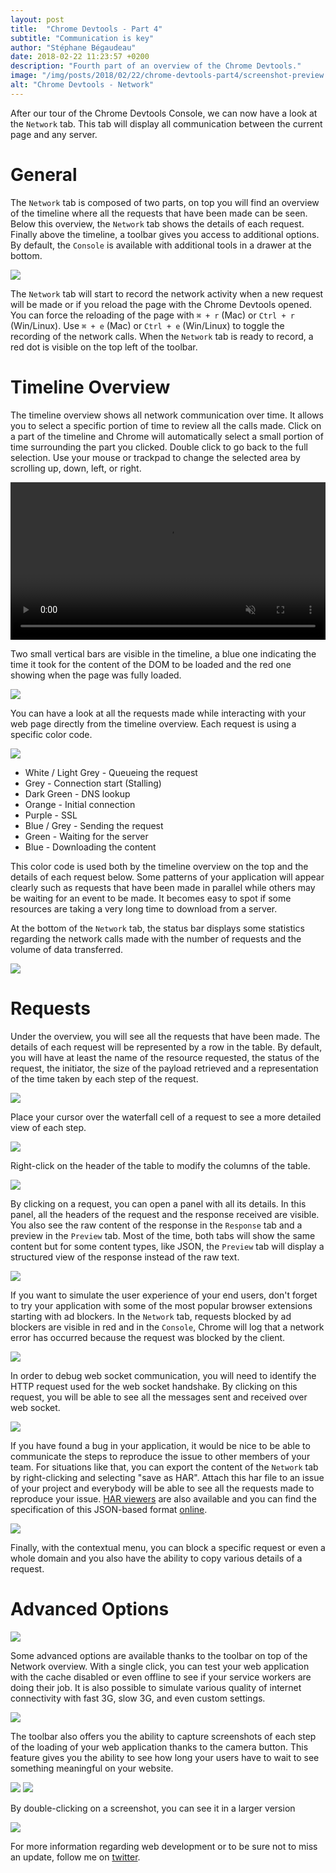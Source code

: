 ```yaml
---
layout: post
title:  "Chrome Devtools - Part 4"
subtitle: "Communication is key"
author: "Stéphane Bégaudeau"
date: 2018-02-22 11:23:57 +0200
description: "Fourth part of an overview of the Chrome Devtools."
image: "/img/posts/2018/02/22/chrome-devtools-part4/screenshot-preview.png"
alt: "Chrome Devtools - Network"
---
```

After our tour of the Chrome Devtools Console, we can now have a look at the `Network` tab. This tab will display all communication between the current page and any server.

# General

The `Network` tab is composed of two parts, on top you will find an overview of the timeline where all the requests that have been made can be seen. Below this overview, the `Network` tab shows the details of each request. Finally above the timeline, a toolbar gives you access to additional options. By default, the `Console` is available with additional tools in a drawer at the bottom.

<img src="{{ site.baseurl }}/img/posts/2018/02/22/chrome-devtools-part4/network-tab.png" class="img-fluid img-border">

The `Network` tab will start to record the network activity when a new request will be made or if you reload the page with the Chrome Devtools opened. You can force the reloading of the page with `⌘ + r` (Mac) or `Ctrl + r` (Win/Linux). Use `⌘ + e` (Mac) or `Ctrl + e` (Win/Linux) to toggle the recording of the network calls. When the `Network` tab is ready to record, a red dot is visible on the top left of the toolbar.

# Timeline Overview

The timeline overview shows all network communication over time. It allows you to select a specific portion of time to review all the calls made. Click on a part of the timeline and Chrome will automatically select a small portion of time surrounding the part you clicked. Double click to go back to the full selection. Use your mouse or trackpad to change the selected area by scrolling up, down, left, or right.

<video src="{{ site.baseurl }}/img/posts/2018/02/22/chrome-devtools-part4/overview.mp4" style="width: 100%;" loop muted autoplay controls></video>

Two small vertical bars are visible in the timeline, a blue one indicating the time it took for the content of the DOM to be loaded and the red one showing when the page was fully loaded.

<img src="{{ site.baseurl }}/img/posts/2018/02/22/chrome-devtools-part4/loaded.png" class="img-fluid img-border">


You can have a look at all the requests made while interacting with your web page directly from the timeline overview. Each request is using a specific color code.

<img src="{{ site.baseurl }}/img/posts/2018/02/22/chrome-devtools-part4/waterfall.png" class="img-fluid img-border">

* White / Light Grey - Queueing the request
* Grey - Connection start (Stalling)
* Dark Green - DNS lookup
* Orange - Initial connection
* Purple - SSL
* Blue / Grey - Sending the request
* Green - Waiting for the server
* Blue - Downloading the content

This color code is used both by the timeline overview on the top and the details of each request below. Some patterns of your application will appear clearly such as requests that have been made in parallel while others may be waiting for an event to be made. It becomes easy to spot if some resources are taking a very long time to download from a server.

At the bottom of the `Network` tab, the status bar displays some statistics regarding the network calls made with the number of requests and the volume of data transferred.

<img src="{{ site.baseurl }}/img/posts/2018/02/22/chrome-devtools-part4/status-bar.png" class="img-fluid img-border">

# Requests

Under the overview, you will see all the requests that have been made. The details of each request will be represented by a row in the table. By default, you will have at least the name of the resource requested, the status of the request, the initiator, the size of the payload retrieved and a representation of the time taken by each step of the request.

<img src="{{ site.baseurl }}/img/posts/2018/02/22/chrome-devtools-part4/request.png" class="img-fluid img-border">

Place your cursor over the waterfall cell of a request to see a more detailed view of each step.

<img src="{{ site.baseurl }}/img/posts/2018/02/22/chrome-devtools-part4/waterfall-popup.png" class="img-fluid img-border">

Right-click on the header of the table to modify the columns of the table.

<img src="{{ site.baseurl }}/img/posts/2018/02/22/chrome-devtools-part4/columns.png" class="img-fluid img-border">

By clicking on a request, you can open a panel with all its details. In this panel, all the headers of the request and the response received are visible. You also see the raw content of the response in the `Response` tab and a preview in the `Preview` tab. Most of the time, both tabs will show the same content but for some content types, like JSON, the `Preview` tab will display a structured view of the response instead of the raw text.

<img src="{{ site.baseurl }}/img/posts/2018/02/22/chrome-devtools-part4/request-details.png" class="img-fluid img-border">

If you want to simulate the user experience of your end users, don't forget to try your application with some of the most popular browser extensions starting with ad blockers. In the `Network` tab, requests blocked by ad blockers are visible in red and in the `Console`, Chrome will log that a network error has occurred because the request was blocked by the client.

<img src="{{ site.baseurl }}/img/posts/2018/02/22/chrome-devtools-part4/blocked-by-client.png" class="img-fluid img-border">

In order to debug web socket communication, you will need to identify the HTTP request used for the web socket handshake. By clicking on this request, you will be able to see all the messages sent and received over web socket.

<img src="{{ site.baseurl }}/img/posts/2018/02/22/chrome-devtools-part4/websocket.png" class="img-fluid img-border">

If you have found a bug in your application, it would be nice to be able to communicate the steps to reproduce the issue to other members of your team. For situations like that, you can export the content of the `Network` tab by right-clicking and selecting "save as HAR". Attach this har file to an issue of your project and everybody will be able to see all the requests made to reproduce your issue. [HAR viewers](http://www.softwareishard.com/har/viewer/) are also available and you can find the specification of this JSON-based format [online](http://www.softwareishard.com/blog/har-12-spec/).

<img src="{{ site.baseurl }}/img/posts/2018/02/22/chrome-devtools-part4/har-viewer.png" class="img-fluid img-border">

Finally, with the contextual menu, you can block a specific request or even a whole domain and you also have the ability to copy various details of a request.

# Advanced Options

<img src="{{ site.baseurl }}/img/posts/2018/02/22/chrome-devtools-part4/toolbar.png" class="img-fluid img-border">

Some advanced options are available thanks to the toolbar on top of the Network overview. With a single click, you can test your web application with the cache disabled or even offline to see if your service workers are doing their job. It is also possible to simulate various quality of internet connectivity with fast 3G, slow 3G, and even custom settings.

<img src="{{ site.baseurl }}/img/posts/2018/02/22/chrome-devtools-part4/connectivity.png" class="img-fluid img-border">

The toolbar also offers you the ability to capture screenshots of each step of the loading of your web application thanks to the camera button. This feature gives you the ability to see how long your users have to wait to see something meaningful on your website.

<img src="{{ site.baseurl }}/img/posts/2018/02/22/chrome-devtools-part4/capture-screenshots.png" class="img-fluid img-border">

<img src="{{ site.baseurl }}/img/posts/2018/02/22/chrome-devtools-part4/screenshot.png" class="img-fluid img-border">

By double-clicking on a screenshot, you can see it in a larger version

<img src="{{ site.baseurl }}/img/posts/2018/02/22/chrome-devtools-part4/screenshot-large.png" class="img-fluid img-border">

For more information regarding web development or to be sure not to miss an update, follow me on [twitter](https://www.twitter.com/sbegaudeau).